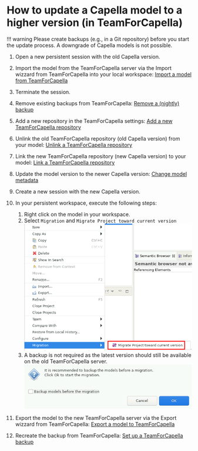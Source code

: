 <!--
 ~ SPDX-FileCopyrightText: Copyright DB Netz AG and the capella-collab-manager contributors
 ~ SPDX-License-Identifier: Apache-2.0
 -->

# How to update a Capella model to a higher version (in TeamForCapella)

<!-- prettier-ignore -->
!!! warning
    Please create backups (e.g., in a Git repository) before you start the update process.
    A downgrade of Capella models is not possible.

1. Open a new persistent session with the old Capella version.
1. Import the model from the TeamForCapella server via the Import wizzard from
   TeamForCapella into your local workspace:
   [Import a model from TeamForCapella](./import/import-from-t4c.md)
1. Terminate the session.
1. Remove existing backups from TeamForCapella:
   [Remove a (nightly) backup](../../../../projects/models/backups/remove.md)
1. Add a new repository in the TeamForCapella settings:
   [Add a new TeamForCapella repository](./repository-management.md#add-a-new-teamforcapella-repository)
1. Unlink the old TeamForCapella repository (old Capella version) from your
   model:
   [Unlink a TeamForCapella repository](../../../../projects/models/sources/t4c.md#unlink-a-teamforcapella-repository-from-a-project-model)
1. Link the new TeamForCapella repository (new Capella version) to your model:
   [Link a TeamForCapella repository](../../../../projects/models/sources/t4c.md#link-a-teamforcapella-repository-to-a-project-model)
1. Update the model version to the newer Capella version:
   [Change model metadata](../../../../projects/models/metadata.md)
1. Create a new session with the new Capella version.
1. In your persistent workspace, execute the following steps:
   <!-- prettier-ignore -->
    1. Right click on the model in your workspace.
    1. Select `Migration` and `Migrate Project toward current version`
       ![Migrate Capella model](./migrate-capella-model.png)
    1. A backup is not required as the latest version should still be available
       on the old TeamForCapella server.
       ![Disable backup option](./backup-migration.png)

1. Export the model to the new TeamForCapella server via the Export wizzard
   from TeamForCapella:
   [Export a model to TeamForCapella](./export/export-to-t4c.md)
1. Recreate the backup from TeamForCapella:
   [Set up a TeamForCapella backup](../../../../projects/models/backups/setup.md)
